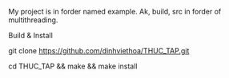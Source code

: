 My project is in forder named example. Ak, build, src in forder of multithreading.

Build & Install

  git clone https://github.com/dinhviethoa/THUC_TAP.git

  cd THUC_TAP && make && make install
